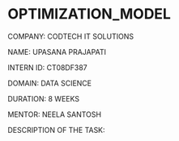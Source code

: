 # OPTIMIZATION_MODEL

COMPANY: CODTECH IT SOLUTIONS

NAME: UPASANA PRAJAPATI

INTERN ID: CT08DF387

DOMAIN: DATA SCIENCE

DURATION: 8 WEEKS

MENTOR: NEELA SANTOSH

DESCRIPTION OF THE TASK:
